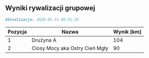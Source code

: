 ## Wyniki rywalizacji grupowej

```markdown
Aktualizacja: 2020-05-31 09:51:25
```

Pozycja | Nazwa | Wynik [km] |
------------ | -------------  | -------------
 1 |Drużyna A | 104 
 2 |Ciosy Mocy aka Ostry Cień Mgły | 90